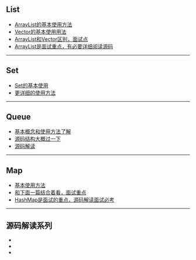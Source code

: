 ## List
  * [ArrayList的基本使用方法](https://www.cnblogs.com/battlecry/p/9374497.html)
  * [Vector的基本使用用法](https://www.cnblogs.com/xiaostudy/p/9526270.html)
  * [ArrayList和Vector区别，面试点](https://blog.csdn.net/zhangqilugrubby/article/details/72870493)
  * [ArrayList是面试重点，有必要详细阅读源码](https://juejin.im/post/5a1bc1006fb9a045030fce0e)
---------------------   
## Set
  * [Set的基本使用](https://www.jianshu.com/p/b48c47a42916)
  * [更详细的使用方法](https://blog.csdn.net/qq_33642117/article/details/52040345)
---------------------   
## Queue
  * [基本概念和使用方法了解](https://www.cnblogs.com/lemon-flm/p/7877898.html)
  * [源码结构大概过一下](https://juejin.im/post/5a3763ed51882506a463b740)
  * [源码解读](https://zhuanlan.zhihu.com/p/61609690)
---------------------  
## Map
  * [基本使用方法](https://www.cnblogs.com/xiaostudy/p/9510763.html)
  * [和下面一篇结合着看，面试重点](https://blog.csdn.net/zxt0601/article/details/77413921)
  * [HashMap是面试的重点，源码解读面试必考](https://www.cnblogs.com/winterfells/p/8876888.html)
-----------------------  
## 源码解读系列
  * []()
  * []()
  * []()  
